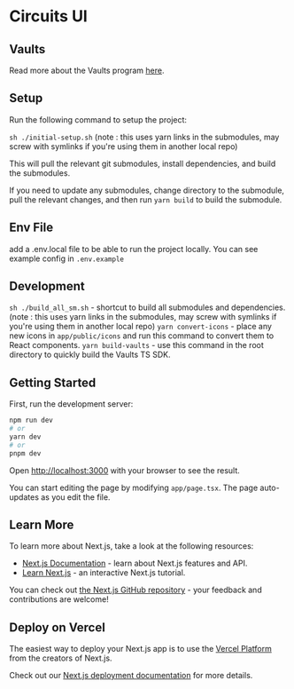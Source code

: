 # Circuits UI

## Vaults

Read more about the Vaults program [here](https://github.com/drift-labs/drift-vaults/wiki).

## Setup

Run the following command to setup the project:

`sh ./initial-setup.sh` (note : this uses yarn links in the submodules, may screw with symlinks if you're using them in another local repo)

This will pull the relevant git submodules, install dependencies, and build the submodules.

If you need to update any submodules, change directory to the submodule, pull the relevant changes, and then run `yarn build` to build the submodule.

## Env File

add a .env.local file to be able to run the project locally. You can see example config in `.env.example`

## Development

`sh ./build_all_sm.sh` - shortcut to build all submodules and dependencies. (note : this uses yarn links in the submodules, may screw with symlinks if you're using them in another local repo)
`yarn convert-icons` - place any new icons in `app/public/icons` and run this command to convert them to React components.
`yarn build-vaults` - use this command in the root directory to quickly build the Vaults TS SDK.

## Getting Started

First, run the development server:

```bash
npm run dev
# or
yarn dev
# or
pnpm dev
```

Open [http://localhost:3000](http://localhost:3000) with your browser to see the result.

You can start editing the page by modifying `app/page.tsx`. The page auto-updates as you edit the file.

## Learn More

To learn more about Next.js, take a look at the following resources:

- [Next.js Documentation](https://nextjs.org/docs) - learn about Next.js features and API.
- [Learn Next.js](https://nextjs.org/learn) - an interactive Next.js tutorial.

You can check out [the Next.js GitHub repository](https://github.com/vercel/next.js/) - your feedback and contributions are welcome!

## Deploy on Vercel

The easiest way to deploy your Next.js app is to use the [Vercel Platform](https://vercel.com/new?utm_medium=default-template&filter=next.js&utm_source=create-next-app&utm_campaign=create-next-app-readme) from the creators of Next.js.

Check out our [Next.js deployment documentation](https://nextjs.org/docs/deployment) for more details.
